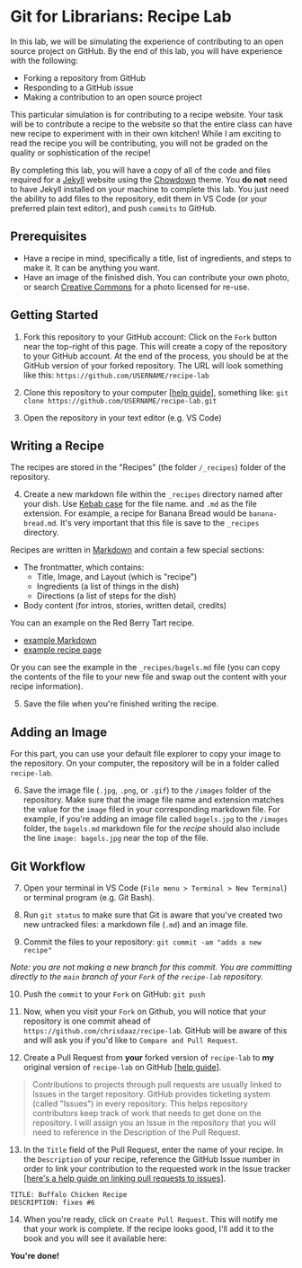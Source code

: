 # Git for Librarians: Recipe Lab

In this lab, we will be simulating the experience of contributing to an open source project on GitHub. By the end of this lab, you will have experience with the following:

- Forking a repository from GitHub
- Responding to a GitHub issue
- Making a contribution to an open source project

This particular simulation is for contributing to a recipe website. Your task will be to contribute a recipe to the website so that the entire class can have new recipe to experiment with in their own kitchen! While I am exciting to read the recipe you will be contributing, you will not be graded on the quality or sophistication of the recipe! 

By completing this lab, you will have a copy of all of the code and files required for a [Jekyll](https://jekyllrb.com/) website using the [Chowdown](https://github.com/clarklab/chowdown) theme. You **do not** need to have Jekyll installed on your machine to complete this lab. You just need the ability to add files to the repository, edit them in VS Code (or your preferred plain text editor), and push `commits` to GitHub.

## Prerequisites

- Have a recipe in mind, specifically a title, list of ingredients, and steps to make it. It can be anything you want.
- Have an image of the finished dish. You can contribute your own photo, or search [Creative Commons](https://search.creativecommons.org/) for a photo licensed for re-use.

## Getting Started

1. Fork this repository to your GitHub account: Click on the `Fork` button near the top-right of this page. This will create a copy of the repository to your GitHub account. At the end of the process, you should be at the GitHub version of your forked repository. The URL will look something like this: `https://github.com/USERNAME/recipe-lab`

2. Clone this repository to your computer [[help guide](https://docs.github.com/en/free-pro-team@latest/github/creating-cloning-and-archiving-repositories/cloning-a-repository)], something like: `git clone https://github.com/USERNAME/recipe-lab.git`

3. Open the repository in your text editor (e.g. VS Code)

## Writing a Recipe

The recipes are stored in the "Recipes" (the folder `/_recipes`) folder of the repository.

4. Create a new markdown file within the `_recipes` directory named after your dish. Use [Kebab case](https://en.toolpage.org/tool/kebabcase) for the file name. and `.md` as the file extension. For example, a recipe for Banana Bread would be `banana-bread.md`. It's very important that this file is save to the `_recipes` directory.

Recipes are written in [Markdown](https://github.com/adam-p/markdown-here/wiki/Markdown-Cheatsheet) and contain a few special sections:

- The frontmatter, which contains:
    - Title, Image, and Layout (which is "recipe")
    - Ingredients (a list of things in the dish)
    - Directions (a list of steps for the dish)
- Body content (for intros, stories, written detail, credits)

You can an example on the Red Berry Tart recipe. 

- [example Markdown](https://raw.githubusercontent.com/clarklab/chowdown/gh-pages/_recipes/red-berry-tart.md)
- [example recipe page](http://chowdown.io/recipes/red-berry-tart.html)

Or you can see the example in the `_recipes/bagels.md` file (you can copy the contents of the file to your new file and swap out the content with your recipe information).

5. Save the file when you're finished writing the recipe.

## Adding an Image

For this part, you can use your default file explorer to copy your image to the repository. On your computer, the repository will be in a folder called `recipe-lab`. 

6. Save the image file (`.jpg`, `.png`, or `.gif`) to the `/images` folder of the repository. Make sure that the image file name and extension matches the value for the `image` filed in your corresponding markdown file. For example, if you're adding an image file called `bagels.jpg` to the `/images` folder, the `bagels.md` markdown file for the _recipe_ should also include the line `image: bagels.jpg` near the top of the file.

## Git Workflow

7. Open your terminal in VS Code (`File menu > Terminal > New Terminal`) or terminal program (e.g. Git Bash). 

8. Run `git status` to make sure that Git is aware that you've created two new untracked files: a markdown file (`.md`) and an image file. 

9. Commit the files to your repository: `git commit -am "adds a new recipe"`

_Note: you are not making a new branch for this commit. You are committing directly to the `main` branch of your `Fork` of the `recipe-lab` repository._

10. Push the `commit` to your `Fork` on GitHub: `git push`

11. Now, when you visit your `Fork` on Github, you will notice that your repository is one commit ahead of `https://github.com/chrisdaaz/recipe-lab`. GitHub will be aware of this and will ask you if you'd like to `Compare and Pull Request`.

12. Create a Pull Request from **your** forked version of `recipe-lab` to **my** original version of `recipe-lab` on GitHub [[help guide](https://docs.github.com/en/free-pro-team@latest/github/collaborating-with-issues-and-pull-requests/creating-a-pull-request-from-a-fork)].

> Contributions to projects through pull requests are usually linked to Issues in the target repository. GitHub provides ticketing system (called "Issues") in every repository. This helps repository contributors keep track of work that needs to get done on the repository. I will assign you an Issue in the repository that you will need to reference in the Description of the Pull Request. 

13. In the `Title` field of the Pull Request, enter the name of your recipe. In the `Description` of your recipe, reference the GitHub Issue number in order to link your contribution to the requested work in the Issue tracker [[here's a help guide on linking pull requests to issues](https://docs.github.com/en/free-pro-team@latest/github/managing-your-work-on-github/linking-a-pull-request-to-an-issue)].

```
TITLE: Buffalo Chicken Recipe
DESCRIPTION: fixes #6
```

14. When you're ready, click on `Create Pull Request`. This will notify me that your work is complete. If the recipe looks good, I'll add it to the book and you will see it available here:

**You're done!**